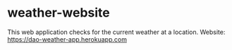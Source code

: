 # weather-website
This web application checks for the current weather at a location.
Website: https://dao-weather-app.herokuapp.com
